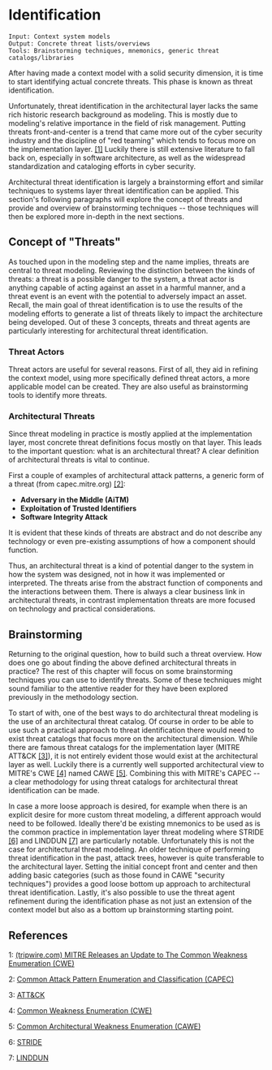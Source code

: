 # Identification

```
Input: Context system models
Output: Concrete threat lists/overviews
Tools: Brainstorming techniques, mnemonics, generic threat catalogs/libraries
```

After having made a context model with a solid security dimension, it is time to start identifying actual concrete threats.
This phase is known as threat identification.

Unfortunately, threat identification in the architectural layer lacks the same rich historic research background as modeling.
This is mostly due to modeling's relative importance in the field of risk management.
Putting threats front-and-center is a trend that came more out of the cyber security industry and the discipline of "red teaming" which tends to focus more on the implementation layer. [[1]](#references)
Luckily there is still extensive literature to fall back on, especially in software architecture, as well as the widespread standardization and cataloging efforts in cyber security.

Architectural threat identification is largely a brainstorming effort and similar techniques to systems layer threat identification can be applied. 
This section's following paragraphs will explore the concept of threats and provide and overview of brainstorming techniques -- those techniques will then be explored more in-depth in the next sections.

## Concept of "Threats"
As touched upon in the modeling step and the name implies, threats are central to threat modeling.
Reviewing the distinction between the kinds of threats: a threat is a possible danger to the system, a threat actor is anything capable of acting against an asset in a harmful manner, and a threat event is an event with the potential to adversely impact an asset.
Recall, the main goal of threat identification is to use the results of the modeling efforts to generate a list of threats likely to impact the architecture being developed.
Out of these 3 concepts, threats and threat agents are particularly interesting for architectural threat identification.

### Threat Actors
Threat actors are useful for several reasons.
First of all, they aid in refining the context model, using more specifically defined threat actors, a more applicable model can be created.
They are also useful as brainstorming tools to identify more threats.

### Architectural Threats
Since threat modeling in practice is mostly applied at the implementation layer, most concrete threat definitions focus mostly on that layer.
This leads to the important question: what is an architectural threat?
A clear definition of architectural threats is vital to continue.

First a couple of examples of architectural attack patterns, a generic form of a threat (from capec.mitre.org) [[2]](#References):
* **Adversary in the Middle (AiTM)**
* **Exploitation of Trusted Identifiers**
* **Software Integrity Attack**

It is evident that these kinds of threats are abstract and do not describe any technology or even pre-existing assumptions of how a component should function.

Thus, an architectural threat is a kind of potential danger to the system in how the system was designed, not in how it was implemented or interpreted.
The threats arise from the abstract function of components and the interactions between them.
There is always a clear business link in architectural threats, in contrast implementation threats are more focused on technology and practical considerations.

## Brainstorming
Returning to the original question, how to build such a threat overview.
How does one go about finding the above defined architectural threats in practice?
The rest of this chapter will focus on some brainstorming techniques you can use to identify threats.
Some of these techniques might sound familiar to the attentive reader for they have been explored previously in the methodology section.

To start of with, one of the best ways to do architectural threat modeling is the use of an architectural threat catalog.
Of course in order to be able to use such a practical approach to threat identification there would need to exist threat catalogs that focus more on the architectural dimension.
While there are famous threat catalogs for the implementation layer (MITRE ATT&CK [[3]](#References)), it is not entirely evident those would exist at the architectural layer as well.
Luckily there is a currently well supported architectural view to MITRE's CWE [[4]](#References) named CAWE [[5]](#References).
Combining this with MITRE's CAPEC -- a clear methodology for using threat catalogs for architectural threat identification can be made.

In case a more loose approach is desired, for example when there is an explicit desire for more custom threat modeling, a different approach would need to be followed.
Ideally there'd be existing mnemonics to be used as is the common practice in implementation layer threat modeling where STRIDE [[6]](#References) and LINDDUN [[7]](#References) are particularly notable.
Unfortunately this is not the case for architectural threat modeling.
An older technique of performing threat identification in the past, attack trees, however is quite transferable to the architectural layer.
Setting the initial concept front and center and then adding basic categories (such as those found in CAWE "security techniques") provides a good loose bottom up approach to architectural threat identification.
Lastly, it's also possible to use the threat agent refinement during the identification phase as not just an extension of the context model but also as a bottom up brainstorming starting point.

## References

1: [(tripwire.com) MITRE Releases an Update to The Common Weakness Enumeration (CWE)](https://www.tripwire.com/state-of-security/mitre-framework/mitre-releases-update-common-weakness-enumeration/)

2: [Common Attack Pattern Enumeration and Classification (CAPEC)](capec.mitre.org)

3: [ATT&CK](https://attack.mitre.org/)

4: [Common Weakness Enumeration (CWE)](cwe.mitre.org)

5: [Common Architectural Weakness Enumeration (CAWE)](https://www.researchgate.net/publication/317929320_A_Catalog_of_Security_Architecture_Weaknesses)

6: [STRIDE](https://en.wikipedia.org/wiki/STRIDE_(security))

7: [LINDDUN](https://www.linddun.org/)
